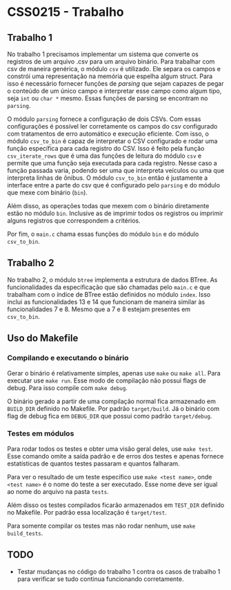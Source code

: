 # CSS0215 - Trabalho

## Trabalho 1

No trabalho 1 precisamos implementar um sistema que converte os registros de um
arquivo .csv para um arquivo binário. Para trabalhar com csv de maneira
genérica, o módulo `csv` é utilizado. Ele separa os campos e constrói uma
representação na memória que espelha algum struct. Para isso é necessário
fornecer funções de _parsing_ que sejam capazes de pegar o conteúdo de um único
campo e interpretar esse campo como algum tipo, seja `int` ou `char *` mesmo.
Essas funções de parsing se encontram no `parsing`.

O módulo `parsing` fornece a configuração de dois CSVs. Com essas
configurações é possível ler corretamente os campos do csv configurado com
tratamentos de erro automático e execução eficiente. Com isso, o módulo
`csv_to_bin` é capaz de interpretar o CSV configurado e rodar uma função
específica para cada registro do CSV. Isso é feito pela função
`csv_iterate_rows` que é uma das funções de leitura do módulo `csv` e permite
que uma função seja executada para cada registro. Nesse caso a função passada
varia, podendo ser uma que interpreta veículos ou uma que interpreta linhas de
ônibus. O módulo `csv_to_bin` então é justamente a interface entre a parte do
csv que é configurado pelo `parsing` e do módulo que mexe com binário (`bin`).

Além disso, as operações todas que mexem com o binário diretamente estão no
módulo `bin`. Inclusive as de imprimir todos os registros ou imprimir alguns
registros que correspondem a critérios.

Por fim, o `main.c` chama essas funções do módulo `bin` e do módulo
`csv_to_bin`.

## Trabalho 2

No trabalho 2, o módulo `btree` implementa a estrutura de dados BTree. As
funcionalidades da especificação que são chamadas pelo `main.c` e que trabalham
com o índice de BTree estão definidos no módulo `index`. Isso inclui as
funcionalidades 13 e 14 que funcionam de maneira similar às funcionalidades 7 e 8.
Mesmo que a 7 e 8 estejam presentes em `csv_to_bin`.

## Uso do Makefile

### Compilando e executando o binário

Gerar o binário é relativamente simples, apenas use `make` ou `make all`. Para
executar use `make run`. Esse modo de compilação não possui flags de debug. Para
isso compile com `make debug`.

O binário gerado a partir de uma compilação normal fica armazenado em
`BUILD_DIR` definido no Makefile. Por padrão `target/build`. Já o binário com
flag de debug fica em `DEBUG_DIR` que possui como padrão `target/debug`.

### Testes em módulos

Para rodar todos os testes e obter uma visão geral deles, use `make test`. Esse
comando omite a saída padrão e de erros dos testes e apenas fornece estatísticas
de quantos testes passaram e quantos falharam.

Para ver o resultado de um teste específico use `make <test name>`, onde `<test
name>` é o nome do teste a ser executado. Esse nome deve ser igual ao nome do
arquivo na pasta `tests`.

Além disso os testes compilados ficarão armazenados em `TEST_DIR` definido no
Makefile. Por padrão essa localização é `target/test`.

Para somente compilar os testes mas não rodar nenhum, use `make build_tests`.

## TODO
- Testar mudanças no código do trabalho 1 contra os casos de trabalho 1 para
    verificar se tudo continua funcionando corretamente.
